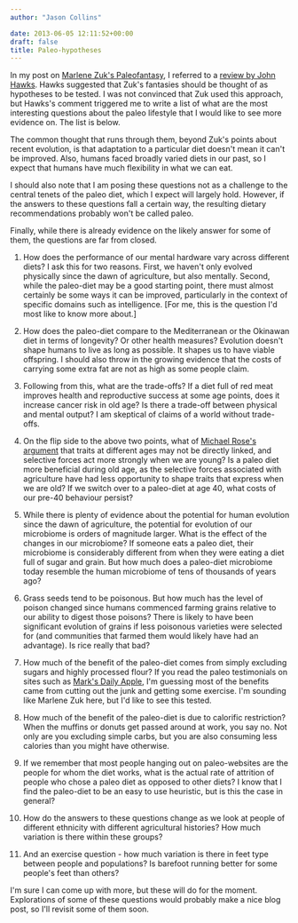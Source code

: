 ```yaml
---
author: "Jason Collins"

date: 2013-06-05 12:11:52+00:00
draft: false
title: Paleo-hypotheses
---
```


In my post on [Marlene Zuk's Paleofantasy](https://www.jasoncollins.blog/zuks-paleofantasy/), I referred to a [review by John Hawks](https://doi.org/10.1038/495172a). Hawks suggested that Zuk's fantasies should be thought of as hypotheses to be tested. I was not convinced that Zuk used this approach, but Hawks's comment triggered me to write a list of what are the most interesting questions about the paleo lifestyle that I would like to see more evidence on. The list is below.

The common thought that runs through them, beyond Zuk's points about recent evolution, is that adaptation to a particular diet doesn't mean it can't be improved. Also, humans faced broadly varied diets in our past, so I expect that humans have much flexibility in what we can eat.

I should also note that I am posing these questions not as a challenge to the central tenets of the paleo diet, which I expect will largely hold. However, if the answers to these questions fall a certain way, the resulting dietary recommendations probably won't be called paleo.

Finally, while there is already evidence on the likely answer for some of them, the questions are far from closed.



	
  1. How does the performance of our mental hardware vary across different diets? I ask this for two reasons. First, we haven't only evolved physically since the dawn of agriculture, but also mentally. Second, while the paleo-diet may be a good starting point, there must almost certainly be some ways it can be improved, particularly in the context of specific domains such as intelligence. [For me, this is the question I'd most like to know more about.]

	
  2. How does the paleo-diet compare to the Mediterranean or the Okinawan diet in terms of longevity? Or other health measures? Evolution doesn't shape humans to live as long as possible. It shapes us to have viable offspring. I should also throw in the growing evidence that the costs of carrying some extra fat are not as high as some people claim.

	
  3. Following from this, what are the trade-offs? If a diet full of red meat improves health and reproductive success at some age points, does it increase cancer risk in old age? Is there a trade-off between physical and mental output? I am skeptical of claims of a world without trade-offs.

	
  4. On the flip side to the above two points, what of [Michael Rose's argument](http://55theses.org/) that traits at different ages may not be directly linked, and selective forces act more strongly when we are young? Is a paleo diet more beneficial during old age, as the selective forces associated with agriculture have had less opportunity to shape traits that express when we are old? If we switch over to a paleo-diet at age 40, what costs of our pre-40 behaviour persist?

	
  5. While there is plenty of evidence about the potential for human evolution since the dawn of agriculture, the potential for evolution of our microbiome is orders of magnitude larger. What is the effect of the changes in our microbiome? If someone eats a paleo diet, their microbiome is considerably different from when they were eating a diet full of sugar and grain. But how much does a paleo-diet microbiome today resemble the human microbiome of tens of thousands of years ago?

	
  6. Grass seeds tend to be poisonous. But how much has the level of poison changed since humans commenced farming grains relative to our ability to digest those poisons? There is likely to have been significant evolution of grains if less poisonous varieties were selected for (and communities that farmed them would likely have had an advantage). Is rice really that bad?

	
  7. How much of the benefit of the paleo-diet comes from simply excluding sugars and highly processed flour? If you read the paleo testimonials on sites such as [Mark's Daily Apple](http://www.marksdailyapple.com/), I'm guessing most of the benefits came from cutting out the junk and getting some exercise. I'm sounding like Marlene Zuk here, but I'd like to see this tested.

	
  8. How much of the benefit of the paleo-diet is due to calorific restriction? When the muffins or donuts get passed around at work, you say no. Not only are you excluding simple carbs, but you are also consuming less calories than you might have otherwise.

	
  9. If we remember that most people hanging out on paleo-websites are the people for whom the diet works, what is the actual rate of attrition of people who chose a paleo diet as opposed to other diets? I know that I find the paleo-diet to be an easy to use heuristic, but is this the case in general?

	
  10. How do the answers to these questions change as we look at people of different ethnicity with different agricultural histories? How much variation is there within these groups?

	
  11. And an exercise question - how much variation is there in feet type between people and populations? Is barefoot running better for some people's feet than others?


I'm sure I can come up with more, but these will do for the moment. Explorations of some of these questions would probably make a nice blog post, so I'll revisit some of them soon.
